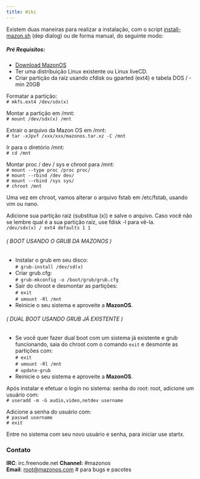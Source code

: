 ```yaml
---
title: Wiki
---
```

Existem duas maneiras para realizar a instalação, com o script [install-mazon.sh](install-mazon.sh) (dep dialog) ou de forma manual, do seguinte modo:

##### Pré Requisitos:
- [Download MazonOS](http://mazonos.com/releases/)
- Ter uma distribuição Linux existente ou Linux liveCD.
- Criar partição da raiz usando cfdisk ou gparted (ext4) e tabela DOS / - min 20GB

Formatar a partição:  
`# mkfs.ext4 /dev/sdx(x)`

Montar a partição em /mnt:  
`# mount /dev/sdx(x) /mnt`

Extrair o arquivo da Mazon OS em /mnt:  
`# tar -xJpvf /xxx/xxx/mazonos.tar.xz -C /mnt`

Ir para o diretório /mnt:  
`# cd /mnt`

Montar proc / dev / sys e chroot para /mnt:  
`# mount --type proc /proc proc/`  
`# mount --rbind /dev dev/`  
`# mount --rbind /sys sys/`  
`# chroot /mnt`

Uma vez em chroot, vamos alterar o arquivo fstab em /etc/fstab, usando vim ou nano.

Adicione sua partição raiz (substitua (x)) e salve o arquivo.
Caso você não se lembre qual é a sua partição raíz, use fdisk -l para vê-la.  
`/dev/sdx(x) / ext4 defaults 1 1`

###### ( BOOT USANDO O GRUB DA MAZONOS )
- Instalar o grub em seu disco:  
`# grub-install /dev/sd(x)`  
- Criar grub.cfg:  
`# grub-mkconfig -o /boot/grub/grub.cfg`  
- Sair do chroot e desmontar as partições:  
`# exit`  
`# umount -Rl /mnt`  
- Reinicie o seu sistema e aproveite a **MazonOS**.

###### ( DUAL BOOT USANDO GRUB JÁ EXISTENTE )
- Se você quer fazer dual boot com um sistema já existente e grub funcionando, saia do chroot com o comando `exit` e desmonte as partições com:  
`# exit`  
`# umount -Rl /mnt`  
`# update-grub`  
- Reinicie o seu sistema e aproveite a **MazonOS**.

Após instalar e efetuar o login no sistema: senha do root: root, adicione um usuário com:  
`# useradd -m -G audio,video,netdev username`

Adicione a senha do usuário com:  
`# passwd username`  
`# exit`

Entre no sistema com seu novo usuário e senha, para iniciar use startx.

### Contato

**IRC**: irc.freenode.net **Channel:** #mazonos  
**Email**: root@mazonos.com # para bugs e pacotes
